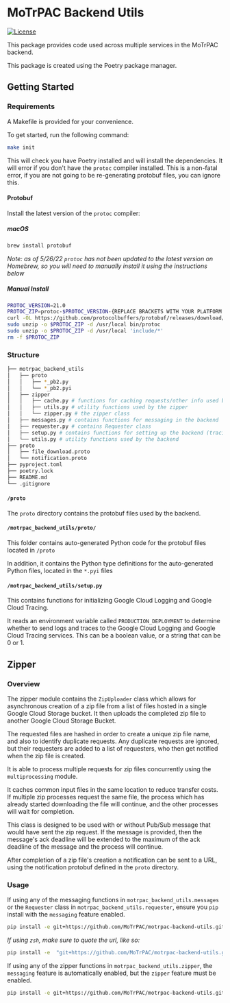 # MoTrPAC Backend Utils

[![License](https://img.shields.io/badge/License-Apache_2.0-blue.svg)](https://opensource.org/licenses/Apache-2.0)

This package provides code used across multiple services in the MoTrPAC backend.

This package is created using the Poetry package manager.

## Getting Started

### Requirements

A Makefile is provided for your convenience.

To get started, run the following command:

```bash
make init
```

This will check you have Poetry installed and will install the dependencies. It will error if you don't have
the `protoc` compiler installed. This is a non-fatal error, if you are not going to be re-generating protobuf files, you
can ignore this.

#### Protobuf

Install the latest version of the `protoc` compiler:

##### macOS

```bash
brew install protobuf
```

*Note: as of 5/26/22 `protoc` has not been updated to the latest version on Homebrew, so you will need to manually
install it using the instructions below*

##### Manual Install

```bash
PROTOC_VERSION=21.0
PROTOC_ZIP=protoc-$PROTOC_VERSION-{REPLACE BRACKETS WITH YOUR PLATFORM (i.e. win64, osx, or linux}-$(uname -m).zip
curl -OL https://github.com/protocolbuffers/protobuf/releases/download/v$PROTOC_VERSION/$PROTOC_ZIP
sudo unzip -o $PROTOC_ZIP -d /usr/local bin/protoc
sudo unzip -o $PROTOC_ZIP -d /usr/local 'include/*'
rm -f $PROTOC_ZIP
```

### Structure

```bash
├── motrpac_backend_utils
│   ├── proto
│   │   ├── *_pb2.py
│   │   └── *_pb2.pyi
│   ├── zipper
│   │   ├── cache.py # functions for caching requests/other info used by the zipper
│   │   ├── utils.py # utility functions used by the zipper
│   │   └── zipper.py # the zipper class
│   ├── messages.py # contains functions for messaging in the backend
│   ├── requester.py # contains Requester class
│   ├── setup.py # contains functions for setting up the backend (tracing and logging)
│   └── utils.py # utility functions used by the backend
├── proto
│   ├── file_download.proto
│   └── notification.proto
├── pyproject.toml
├── poetry.lock
├── README.md
└── .gitignore
```

#### `/proto`

The `proto` directory contains the protobuf files used by the backend.

#### `/motrpac_backend_utils/proto/`

This folder contains auto-generated Python code for the protobuf files located in `/proto`

In addition, it contains the Python type definitions for the auto-generated Python files, located in the `*.pyi` files

#### `/motrpac_backend_utils/setup.py`

This contains functions for initializing Google Cloud Logging and Google Cloud Tracing.

It reads an environment variable called `PRODUCTION_DEPLOYMENT` to determine whether to send logs and traces to the
Google Cloud Logging and Google Cloud Tracing services. This can be a boolean value, or a string that can be 0 or 1.

## Zipper

### Overview

The zipper module contains the `ZipUploader` class which allows for asynchronous creation of a zip file from a list of
files hosted in a single Google Cloud Storage bucket. It then uploads the completed zip file to another Google Cloud
Storage Bucket.

The requested files are hashed in order to create a unique zip file name, and also to identify duplicate requests. Any
duplicate requests are ignored, but their requesters are added to a list of requesters, who then get notified when the
zip file is created.

It is able to process multiple requests for zip files concurrently using the `multiprocessing` module.

It caches common input files in the same location to reduce transfer costs. If multiple zip processes request the same
file, the process which has already started downloading the file will continue, and the other processes will wait for
completion.

This class is designed to be used with or without Pub/Sub message that would have sent the zip request. If the message
is provided, then the message's ack deadline will be extended to the maximum of the ack deadline of the message and the
process will continue.

After completion of a zip file's creation a notification can be sent to a URL, using the notification protobuf defined
in the `proto` directory.

### Usage

If using any of the messaging functions in `motrpac_backend_utils.messages` or the `Requester` class
in `motrpac_backend_utils.requester`, ensure you `pip` install with the `messaging` feature enabled.

```bash
pip install -e git+https://github.com/MoTrPAC/motrpac-backend-utils.git#egg=motrpac_backend_utils[messaging]
```

*If using `zsh`, make sure to quote the url, like so:*

```bash
pip install -e  "git+https://github.com/MoTrPAC/motrpac-backend-utils.git#egg=motrpac_backend_utils[messaging]"
```

If using any of the zipper functions in `motrpac_backend_utils.zipper`, the `messaging` feature is automatically
enabled, but the `zipper` feature must be enabled.

```bash
pip install -e git+https://github.com/MoTrPAC/motrpac-backend-utils.git#egg=motrpac_backend_utils[zipper]
```
